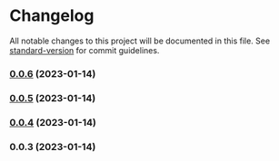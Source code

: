 # Changelog

All notable changes to this project will be documented in this file. See [standard-version](https://github.com/conventional-changelog/standard-version) for commit guidelines.

### [0.0.6](https://github.com/Spyna/pretty-jwt/compare/v0.0.5...v0.0.6) (2023-01-14)

### [0.0.5](https://github.com/Spyna/pretty-jwt/compare/v0.0.4...v0.0.5) (2023-01-14)

### [0.0.4](https://github.com/Spyna/pretty-jwt/compare/v0.0.3...v0.0.4) (2023-01-14)

### 0.0.3 (2023-01-14)
